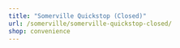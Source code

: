 ```yaml
---
title: "Somerville Quickstop (Closed)"
url: /somerville/somerville-quickstop-closed/
shop: convenience
---
```

